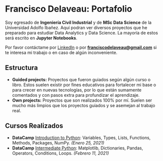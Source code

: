 # Francisco Delaveau: Portafolio

Soy egresado de **Ingeniería Civil Industrial** y de **MSc Data Science** de la Universidad Adolfo Ibañez.
Aquí podran ver diversos proyectos que he preparado para estudiar Data Analytics y Data Science. La mayoría de estos será escrito en **Jupyter Notebooks**.

Por favor contáctame por [LinkedIn](https://www.linkedin.com/in/franciscojdo/) o por **franciscodelaveau@gmail.com** si te interesa mi trabajo o en caso de algún inconveniente. 

## Estructura

 -  **Guided projects:** Proyectos que fueron guiados según algún curso o libro. Estos suelen existir por fines educativos para fortalecer mi base o para crecer en nuevas tecnologías, por lo que están sumamente comentados y con pasos extra para profundizar el aprendizaje.
 - **Own projects:** Proyectos que son realizados 100% por mí. Suelen ser mucho más limpios que los proyectos guiados y se asemejan al trabajo real.


## Cursos Realizados

- **DataCamp** [Introduction to Python](https://drive.google.com/file/d/1Pj16hk7PRKYtc5MBGmp2z7e2Bjtgr0jZ/view?usp=sharing): Variables, Types, Lists, Functions, Methods, Packages, NumPy. *(Enero 25, 2021)*
- **DataCamp** [Intermediate Python](https://drive.google.com/file/d/1QO7nywAnwJAEZLV_DEjAt2DBbkk1WlsB/view?usp=sharing): Matplotlib, Dictionaries, Pandas, Operators, Conditions, Loops. *(Febrero 11, 2021)*
